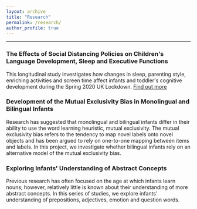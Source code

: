 ```yaml
---
layout: archive
title: "Research"
permalink: /research/
author_profile: true
---
```



------
### The Effects of Social Distancing Policies on Children's Language Development, Sleep and Executive Functions
This longitudinal study investigates how changes in sleep, parenting style, enriching activities and screen time affect infants and toddler's cognitive development during the Spring 2020 UK Lockdown. [Find out more](https://babylab.brookes.ac.uk/research/social-distancing-and-development)

### Development of the Mutual Exclusivity Bias in Monolingual and Bilingual Infants
Research has suggested that monolingual and bilingual infants differ in their ability to use the word learning heuristic, mutual exclusivity. The mutual exclusivity bias refers to the tendency to map novel labels onto novel objects and has been argued to rely on one-to-one mapping between items and labels. In this project, we investigate whether bilingual infants rely on an alternative model of the mutual exclusivity bias. 

### Exploring Infants' Understanding of Abstract Concepts
Previous research has often focused on the age at which infants learn nouns; however, relatively little is known about their understanding of more abstract concepts. In this series of studies, we explore infants' understanding of prepositions, adjectives, emotion and question words. 
